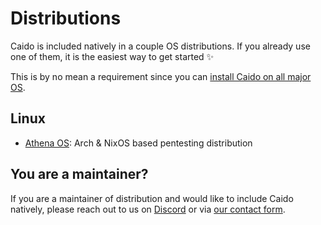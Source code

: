 # Distributions

Caido is included natively in a couple OS distributions. If you already use one of them, it is the easiest way to get started :sparkles:

This is by no mean a requirement since you can [install Caido on all major OS](/quickstart/beginner_guide/setup/install).

## Linux

- [Athena OS](/guides/distributions/athena_os): Arch & NixOS based pentesting distribution

## You are a maintainer?

If you are a maintainer of distribution and would like to include Caido natively, please reach out to us on [Discord](https://links.caido.io/www-discord) or via [our contact form](https://caido.io/contact).
